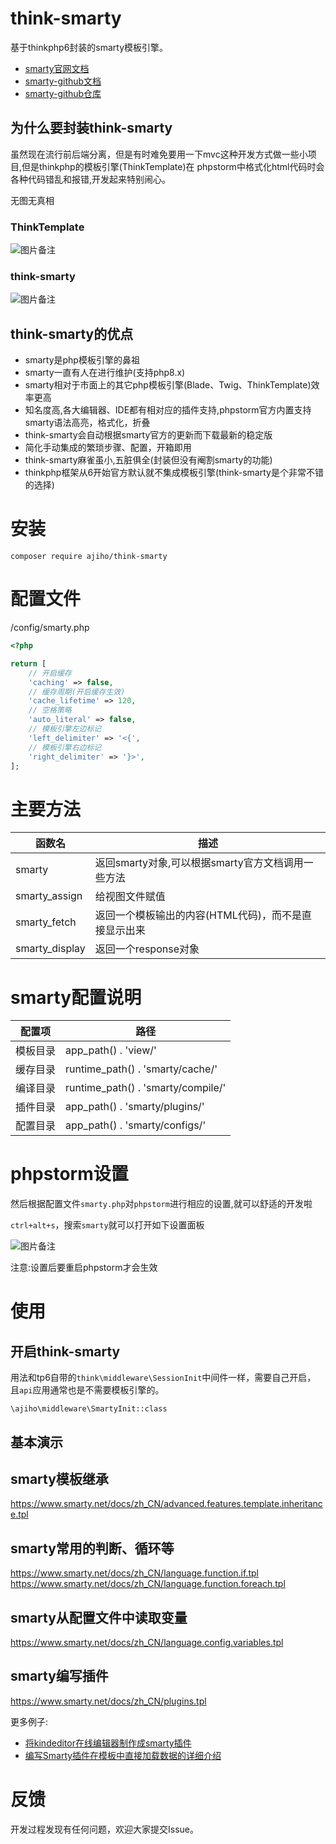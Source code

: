 # think-smarty

基于thinkphp6封装的smarty模板引擎。

- [smarty官网文档](https://www.smarty.net/docs/zh_CN/)
- [smarty-github文档](https://smarty-php.github.io/smarty/)
- [smarty-github仓库](https://github.com/smarty-php/smarty)


## 为什么要封装think-smarty

虽然现在流行前后端分离，但是有时难免要用一下mvc这种开发方式做一些小项目,但是thinkphp的模板引擎(ThinkTemplate)在
phpstorm中格式化html代码时会各种代码错乱和报错,开发起来特别闹心。

无图无真相

### ThinkTemplate

![图片备注](https://img-blog.csdnimg.cn/c5d8e0b4318b422e9b7dda484d824727.gif)

### think-smarty

![图片备注](https://img-blog.csdnimg.cn/cd8fb7b896f043ff9b48a81c308b3586.gif)

## think-smarty的优点

- smarty是php模板引擎的鼻祖
- smarty一直有人在进行维护(支持php8.x)
- smarty相对于市面上的其它php模板引擎(Blade、Twig、ThinkTemplate)效率更高
- 知名度高,各大编辑器、IDE都有相对应的插件支持,phpstorm官方内置支持smarty语法高亮，格式化，折叠
- think-smarty会自动根据smarty官方的更新而下载最新的稳定版
- 简化手动集成的繁琐步骤、配置，开箱即用
- think-smarty麻雀虽小,五脏俱全(封装但没有阉割smarty的功能)
- thinkphp框架从6开始官方默认就不集成模板引擎(think-smarty是个非常不错的选择)


# 安装

```
composer require ajiho/think-smarty
```

# 配置文件

/config/smarty.php

```php
<?php

return [
    // 开启缓存
    'caching' => false,
    // 缓存周期(开启缓存生效)
    'cache_lifetime' => 120,
    // 空格策略
    'auto_literal' => false,
    // 模板引擎左边标记
    'left_delimiter' => '<{',
    // 模板引擎右边标记
    'right_delimiter' => '}>',
];
```

# 主要方法

| 函数名 | 描述 |
|--|--|
| smarty | 返回smarty对象,可以根据smarty官方文档调用一些方法 |
| smarty_assign | 给视图文件赋值 |
| smarty_fetch | 返回一个模板输出的内容(HTML代码)，而不是直接显示出来 |
| smarty_display | 返回一个response对象 |


# smarty配置说明

| 配置项 | 路径 |
|--|--|
| 模板目录 | app_path() . 'view/' |
| 缓存目录 | runtime_path() . 'smarty/cache/' |
| 编译目录 | runtime_path() . 'smarty/compile/' |
| 插件目录 | app_path() . 'smarty/plugins/' |
| 配置目录 | app_path() . 'smarty/configs/' |


# phpstorm设置

然后根据配置文件`smarty.php`对`phpstorm`进行相应的设置,就可以舒适的开发啦

`ctrl+alt+s`，搜索`smarty`就可以打开如下设置面板

![图片备注](https://img-blog.csdnimg.cn/f46111d62edd4410af272b875437056f.png)

注意:设置后要重启phpstorm才会生效


# 使用

## 开启think-smarty

用法和tp6自带的`think\middleware\SessionInit`中间件一样，需要自己开启，
且`api`应用通常也是不需要模板引擎的。

```
\ajiho\middleware\SmartyInit::class
```

## 基本演示


## smarty模板继承
https://www.smarty.net/docs/zh_CN/advanced.features.template.inheritance.tpl

## smarty常用的判断、循环等

https://www.smarty.net/docs/zh_CN/language.function.if.tpl
https://www.smarty.net/docs/zh_CN/language.function.foreach.tpl

## smarty从配置文件中读取变量

https://www.smarty.net/docs/zh_CN/language.config.variables.tpl


## smarty编写插件
https://www.smarty.net/docs/zh_CN/plugins.tpl

更多例子:
- [将kindeditor在线编辑器制作成smarty插件](http://t.zoukankan.com/shaoyikai-p-4283645.html)
- [编写Smarty插件在模板中直接加载数据的详细介绍](https://www.jb51.net/article/39106.htm)



# 反馈

开发过程发现有任何问题，欢迎大家提交Issue。



